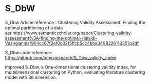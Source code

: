 # S_DbW

S_Dbw Article reference：Clustering Validity Assessment: Finding the optimal partitioning of a data set:https://www.semanticscholar.org/paper/Clustering-validity-assessment%3A-finding-the-optimal-Halkidi-Vazirgiannis/904cc67f2e10c82f5ffcb5cc4bba349822611835?p2df

S_Dbw code reference: https://github.com/iphysresearch/S_Dbw_validity_index

Improved S_Dbw, a One-dimensional clustering validity index, for multidimensional clustering on Python, evaluating
literature clustering model with 38 dimension.
